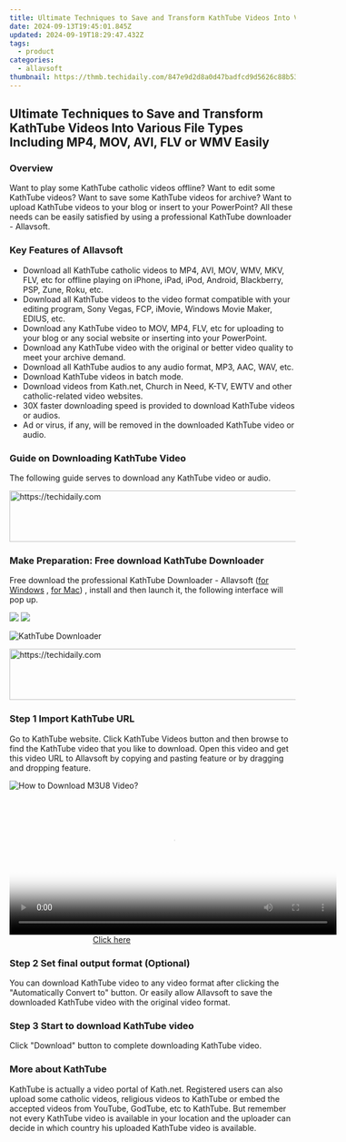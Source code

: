 ```yaml
---
title: Ultimate Techniques to Save and Transform KathTube Videos Into Various File Types Including MP4, MOV, AVI, FLV or WMV Easily
date: 2024-09-13T19:45:01.845Z
updated: 2024-09-19T18:29:47.432Z
tags:
  - product
categories:
  - allavsoft
thumbnail: https://thmb.techidaily.com/847e9d2d8a0d47badfcd9d5626c88b53e1ba638bb9d9c4cb9258cac1b011715e.png
---
```


## Ultimate Techniques to Save and Transform KathTube Videos Into Various File Types Including MP4, MOV, AVI, FLV or WMV Easily

### Overview

Want to play some KathTube catholic videos offline? Want to edit some KathTube videos? Want to save some KathTube videos for archive? Want to upload KathTube videos to your blog or insert to your PowerPoint? All these needs can be easily satisfied by using a professional KathTube downloader - Allavsoft.

### Key Features of Allavsoft

* Download all KathTube catholic videos to MP4, AVI, MOV, WMV, MKV, FLV, etc for offline playing on iPhone, iPad, iPod, Android, Blackberry, PSP, Zune, Roku, etc.
* Download all KathTube videos to the video format compatible with your editing program, Sony Vegas, FCP, iMovie, Windows Movie Maker, EDIUS, etc.
* Download any KathTube video to MOV, MP4, FLV, etc for uploading to your blog or any social website or inserting into your PowerPoint.
* Download any KathTube video with the original or better video quality to meet your archive demand.
* Download all KathTube audios to any audio format, MP3, AAC, WAV, etc.
* Download KathTube videos in batch mode.
* Download videos from Kath.net, Church in Need, K-TV, EWTV and other catholic-related video websites.
* 30X faster downloading speed is provided to download KathTube videos or audios.
* Ad or virus, if any, will be removed in the downloaded KathTube video or audio.

### Guide on Downloading KathTube Video

The following guide serves to download any KathTube video or audio.

<!-- affiliate ads begin -->
<a href="https://aligracehair.sjv.io/c/5597632/1934142/19272" target="_top" id="1934142">
  <img src="//a.impactradius-go.com/display-ad/19272-1934142" border="0" alt="https://techidaily.com" width="728" height="90"/>
</a>
<img height="0" width="0" src="https://aligracehair.sjv.io/i/5597632/1934142/19272" style="position:absolute;visibility:hidden;" border="0" />
<!-- affiliate ads end -->

### Make Preparation: Free download KathTube Downloader

Free download the professional KathTube Downloader - Allavsoft ([for Windows](https://tools.techidaily.com/allavsoft/products/) , [for Mac](https://tools.techidaily.com/allavsoft/products/)) , install and then launch it, the following interface will pop up.

[![](https://www.allavsoft.com/how-to/../images/how-to/free-download-win.jpg)](https://tools.techidaily.com/allavsoft/products/) [![](https://www.allavsoft.com/how-to/../images/how-to/free-download-mac.jpg)](https://tools.techidaily.com/allavsoft/products/)

![KathTube Downloader](https://www.allavsoft.com/how-to/../images/allavsoft/screen-shot-600.jpg)

<!-- affiliate ads begin -->
<a href="https://aligracehair.sjv.io/c/5597632/1902324/19272" target="_top" id="1902324">
  <img src="//a.impactradius-go.com/display-ad/19272-1902324" border="0" alt="https://techidaily.com" width="728" height="90"/>
</a>
<img height="0" width="0" src="https://aligracehair.sjv.io/i/5597632/1902324/19272" style="position:absolute;visibility:hidden;" border="0" />
<!-- affiliate ads end -->

### Step 1 Import KathTube URL

Go to KathTube website. Click KathTube Videos button and then browse to find the KathTube video that you like to download. Open this video and get this video URL to Allavsoft by copying and pasting feature or by dragging and dropping feature.

![How to Download M3U8 Video?](https://www.allavsoft.com/how-to/../images/how-to/download-rtmp-video/download-rtmp-video.jpg)

<!-- affiliate ads begin -->
<span id="1983472">
					<video width="576" height="240" style="cursor:pointer"
           poster="//a.impactradius-go.com/display-clicktoplayimage/1983472.png"
           onclick="if(!this.playClicked){this.play();this.setAttribute('controls',true);this.playClicked=true;}">
	   <source src="//a.impactradius-go.com/display-ad/22993-1983472">
	   <img src="//a.impactradius-go.com/display-clicktoplayimage/1983472.png" style="border: none; height: 100%; width: 100%; object-fit: contain">
	</video>
	<div style="width:360px;text-align:center"><a href="javascript:window.open(decodeURIComponent('https%3A%2F%2Fhomestyler.sjv.io%2Fc%2F5597632%2F1983472%2F22993'), '_blank');void(0);">Click here</a></div>
</span>
<img height="0" width="0" src="https://imp.pxf.io/i/5597632/1983472/22993" style="position:absolute;visibility:hidden;" border="0" />
<!-- affiliate ads end -->

### Step 2 Set final output format (Optional)

You can download KathTube video to any video format after clicking the "Automatically Convert to" button. Or easily allow Allavsoft to save the downloaded KathTube video with the original video format.

### Step 3 Start to download KathTube video

Click "Download" button to complete downloading KathTube video.

### More about KathTube

KathTube is actually a video portal of Kath.net. Registered users can also upload some catholic videos, religious videos to KathTube or embed the accepted videos from YouTube, GodTube, etc to KathTube. But remember not every KathTube video is available in your location and the uploader can decide in which country his uploaded KathTube video is available.

<ins class="adsbygoogle"
     style="display:block"
     data-ad-format="autorelaxed"
     data-ad-client="ca-pub-7571918770474297"
     data-ad-slot="1223367746"></ins>

<ins class="adsbygoogle"
     style="display:block"
     data-ad-client="ca-pub-7571918770474297"
     data-ad-slot="8358498916"
     data-ad-format="auto"
     data-full-width-responsive="true"></ins>

